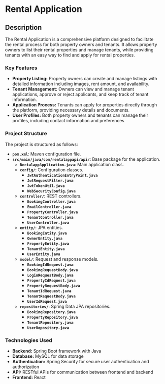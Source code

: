 # Rental Application

## Description
The Rental Application is a comprehensive platform designed to facilitate the rental process for both property owners and tenants. It allows property owners to list their rental properties and manage tenants, while providing tenants with an easy way to find and apply for rental properties.

### Key Features
- **Property Listing:** Property owners can create and manage listings with detailed information including images, rent amount, and availability.
- **Tenant Management:** Owners can view and manage tenant applications, approve or reject applicants, and keep track of tenant information.
- **Application Process:** Tenants can apply for properties directly through the platform, providing necessary details and documents.
- **User Profiles:** Both property owners and tenants can manage their profiles, including contact information and preferences.

### Project Structure
The project is structured as follows:

- **`pom.xml`**: Maven configuration file.
- **`src/main/java/com/rentalappapi/api/`**: Base package for the application.
  - **`RentalappApplication.java`**: Main application class.
  - **`config/`**: Configuration classes.
    - **`JwtAuthenticationEntryPoint.java`**
    - **`JwtRequestFilter.java`**
    - **`JwtTokenUtil.java`**
    - **`WebSecurityConfig.java`**
  - **`controller/`**: REST controllers.
    - **`BookingController.java`**
    - **`EmailController.java`**
    - **`PropertyController.java`**
    - **`TenantController.java`**
    - **`UserController.java`**
  - **`entity/`**: JPA entities.
    - **`BookingEntity.java`**
    - **`OwnerEntity.java`**
    - **`PropertyEntity.java`**
    - **`TenantEntity.java`**
    - **`UserEntity.java`**
  - **`model/`**: Request and response models.
    - **`BookingIdRequest.java`**
    - **`BookingRequestBody.java`**
    - **`LoginRequestBody.java`**
    - **`PropertyIdRequest.java`**
    - **`PropertyRequestBody.java`**
    - **`TenantIdRequest.java`**
    - **`TenantRequestBody.java`**
    - **`UserIdRequest.java`**
  - **`repositories/`**: Spring Data JPA repositories.
    - **`BookingRepository.java`**
    - **`PropertyRepository.java`**
    - **`TenantRepository.java`**
    - **`UserRepository.java`**

### Technologies Used
- **Backend:** Spring Boot framework with Java
- **Database:** MySQL for data storage
- **Authentication:** Spring Security for secure user authentication and authorization
- **API:** RESTful APIs for communication between frontend and backend
- **Frontend:** React

